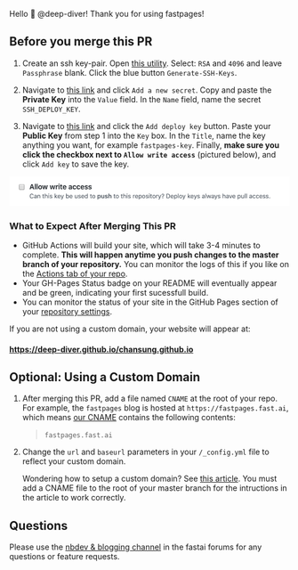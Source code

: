 Hello :wave: @deep-diver!  Thank you for using fastpages!  

## Before you merge this PR

1. Create an ssh key-pair.  Open <a href="https://8gwifi.org/sshfunctions.jsp" target="_blank">this utility</a>. Select: `RSA` and `4096` and leave `Passphrase` blank.  Click the blue button `Generate-SSH-Keys`.

2. Navigate to <a href="https://github.com/deep-diver/chansung.github.io/settings/secrets" target="_blank">this link</a> and click `Add a new secret`.  Copy and paste the **Private Key** into the `Value` field. In the `Name` field, name the secret `SSH_DEPLOY_KEY`.  

3. Navigate to <a href="https://github.com/deep-diver/chansung.github.io/settings/keys" target="_blank">this link</a> and click the `Add deploy key` button.  Paste your **Public Key** from step 1 into the `Key` box.  In the `Title`, name the key anything you want, for example `fastpages-key`.  Finally, **make sure you click the checkbox next to `Allow write access`** (pictured below), and click `Add key` to save the key.

![](_checkbox.png)


### What to Expect After Merging This PR

- GitHub Actions will build your site, which will take 3-4 minutes to complete.  **This will happen anytime you push changes to the master branch of your repository.**  You can monitor the logs of this if you like on the [Actions tab of your repo](https://github.com/deep-diver/chansung.github.io/actions).
- Your GH-Pages Status badge on your README will eventually appear and be green, indicating your first sucessfull build.
- You can monitor the status of your site in the GitHub Pages section of your [repository settings](https://github.com/deep-diver/chansung.github.io/settings).

If you are not using a custom domain, your website will appear at: 

#### https://deep-diver.github.io/chansung.github.io


## Optional: Using a Custom Domain

1. After merging this PR, add a file named `CNAME` at the root of your repo.  For example, the `fastpages` blog is hosted at `https://fastpages.fast.ai`, which means [our CNAME](https://github.com/fastai/fastpages/blob/master/CNAME) contains the following contents: 

        
    >`fastpages.fast.ai`


2. Change the `url` and `baseurl` parameters in your `/_config.yml` file to reflect your custom domain.


    Wondering how to setup a custom domain?  See [this article](https://dev.to/trentyang/how-to-setup-google-domain-for-github-pages-1p58).  You must add a CNAME file to the root of your master branch for the intructions in the article to work correctly.


## Questions

Please use the [nbdev & blogging channel](https://forums.fast.ai/c/fastai-users/nbdev/48) in the fastai forums for any questions or feature requests.
